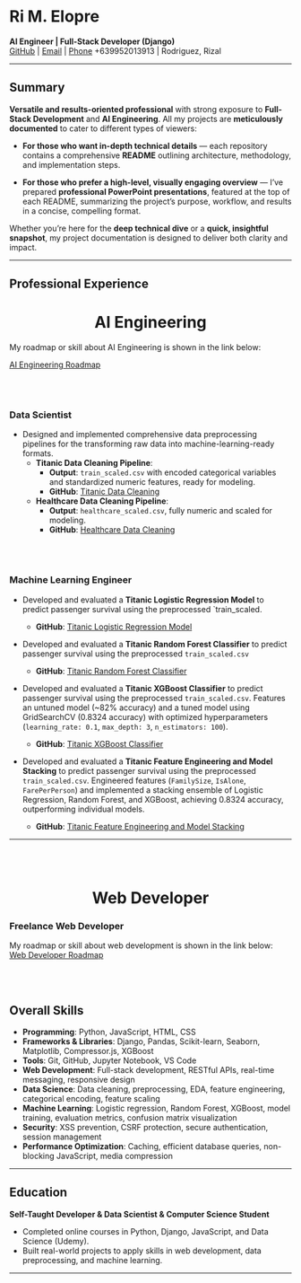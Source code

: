 # Ri M. Elopre  
**AI Engineer | Full-Stack Developer (Django)**  
[GitHub](https://github.com/r-elopre) | [Email](mailto:elopreri528@gmail.com) | [Phone](tel:+639952013913) +639952013913 |
Rodriguez, Rizal  

---

## Summary  
**Versatile and results-oriented professional** with strong exposure to **Full-Stack Development** and **AI Engineering**.
All my projects are **meticulously documented** to cater to different types of viewers:

- **For those who want in-depth technical details** — each repository contains a comprehensive **README** outlining architecture, methodology, and implementation steps.

- **For those who prefer a high-level, visually engaging overview** — I’ve prepared **professional PowerPoint presentations**, featured at the top of each README, summarizing the project’s purpose, workflow, and results in a concise, compelling format.

Whether you’re here for the **deep technical dive** or a **quick, insightful snapshot**, my project documentation is designed to deliver both clarity and impact.


---

## Professional Experience  

<h1 align="center">AI Engineering</h1>
My roadmap or skill about AI Engineering is shown in the link below:

[AI Engineering Roadmap](https://github.com/r-elopre/AI-Engineer-Roadmap)

<br><br>

### Data Scientist  
- Designed and implemented comprehensive data preprocessing pipelines for the transforming raw data into machine-learning-ready formats.  
  - **Titanic Data Cleaning Pipeline**:    
    - **Output**: `train_scaled.csv` with encoded categorical variables and standardized numeric features, ready for modeling.  
    - **GitHub**: [Titanic Data Cleaning](https://github.com/r-elopre/titanic-data-cleaning) 
    &nbsp;  
  - **Healthcare Data Cleaning Pipeline**:   
    - **Output**: `healthcare_scaled.csv`, fully numeric and scaled for modeling.  
    - **GitHub**: [Healthcare Data Cleaning](https://github.com/r-elopre/healthcare-data-cleaning) 

<br><br>

### Machine Learning Engineer   
- Developed and evaluated a **Titanic Logistic Regression Model** to predict passenger survival using the preprocessed `train_scaled.
  - **GitHub**: [Titanic Logistic Regression Model](https://github.com/r-elopre/Titanic-Logistic-Regression-Model)  
  
- Developed and evaluated a **Titanic Random Forest Classifier** to predict passenger survival using the preprocessed `train_scaled.csv` 
  - **GitHub**: [Titanic Random Forest Classifier](https://github.com/r-elopre/titanic_model_randomforest) 

- Developed and evaluated a **Titanic XGBoost Classifier** to predict passenger survival using the preprocessed `train_scaled.csv`. Features an untuned model (~82% accuracy) and a tuned model using GridSearchCV (0.8324 accuracy) with optimized hyperparameters (`learning_rate: 0.1`, `max_depth: 3`, `n_estimators: 100`).  
  - **GitHub**: [Titanic XGBoost Classifier](https://github.com/r-elopre/titanic_model_xgboost)  
- Developed and evaluated a **Titanic Feature Engineering and Model Stacking** to predict passenger survival using the preprocessed `train_scaled.csv`. Engineered features (`FamilySize`, `IsAlone`, `FarePerPerson`) and implemented a stacking ensemble of Logistic Regression, Random Forest, and XGBoost, achieving 0.8324 accuracy, outperforming individual models.  
  - **GitHub**: [Titanic Feature Engineering and Model Stacking](https://github.com/r-elopre/Titanic-Smart-Features-Model-Blending) 
---

<br><br>
<h1 align="center">Web Developer</h1>

### Freelance Web Developer  
My roadmap or skill about web development is shown in the link below:  
[Web Developer Roadmap](https://github.com/r-elopre/Web-Developer-Roadmap)

<br><br>

## Overall Skills  
- **Programming**: Python, JavaScript, HTML, CSS  
- **Frameworks & Libraries**: Django, Pandas, Scikit-learn, Seaborn, Matplotlib, Compressor.js, XGBoost  
- **Tools**: Git, GitHub, Jupyter Notebook, VS Code  
- **Web Development**: Full-stack development, RESTful APIs, real-time messaging, responsive design  
- **Data Science**: Data cleaning, preprocessing, EDA, feature engineering, categorical encoding, feature scaling  
- **Machine Learning**: Logistic regression, Random Forest, XGBoost, model training, evaluation metrics, confusion matrix visualization  
- **Security**: XSS prevention, CSRF protection, secure authentication, session management  
- **Performance Optimization**: Caching, efficient database queries, non-blocking JavaScript, media compression  

---

## Education  
**Self-Taught Developer & Data Scientist & Computer Science Student**  
- Completed online courses in Python, Django, JavaScript, and Data Science (Udemy).  
- Built real-world projects to apply skills in web development, data preprocessing, and machine learning.  

---